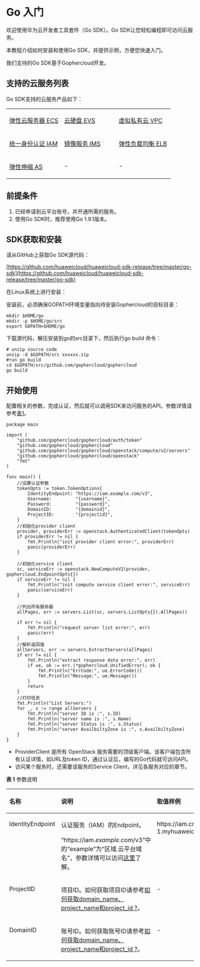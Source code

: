 # Go 入门<a name="ZH-CN_TOPIC_0089679424"></a>

欢迎使用华为云开发者工具套件（Go SDK）。Go SDK让您轻松编程即可访问云服务。

本教程介绍如何安装和使用Go SDK，并提供示例，方便您快速入门。

我们支持的Go SDK基于Gophercloud开发。

## 支持的云服务列表<a name="section17155134542410"></a>

Go SDK支持的云服务产品如下：

<a name="table1848320466268"></a>
<table><tbody><tr id="row048394632610"><td class="cellrowborder" valign="top" width="33.463346334633464%"><p id="p548314642615"><a name="p548314642615"></a><a name="p548314642615"></a><a href="ECS-Go-SDK用户指导.md">弹性云服务器 ECS</a></p>
</td>
<td class="cellrowborder" valign="top" width="33.2033203320332%"><p id="p15483746112620"><a name="p15483746112620"></a><a name="p15483746112620"></a><a href="EVS-Go-SDK用户指导.md">云硬盘 EVS</a></p>
</td>
<td class="cellrowborder" valign="top" width="33.33333333333333%"><p id="p690017363477"><a name="p690017363477"></a><a name="p690017363477"></a><a href="VPC-Go-SDK用户指导.md">虚拟私有云 VPC</a></p>
</td>
</tr>
<tr id="row848314616261"><td class="cellrowborder" valign="top" width="33.463346334633464%"><p id="p8483154672611"><a name="p8483154672611"></a><a name="p8483154672611"></a><a href="IAM-Go-SDK用户指导.md">统一身份认证 IAM</a></p>
</td>
<td class="cellrowborder" valign="top" width="33.2033203320332%"><p id="p7483546112619"><a name="p7483546112619"></a><a name="p7483546112619"></a><a href="IMS-Go-SDK用户指导.md">镜像服务 IMS</a></p>
</td>
<td class="cellrowborder" valign="top" width="33.33333333333333%"><p id="p348313467267"><a name="p348313467267"></a><a name="p348313467267"></a><a href="ELB-Go-SDK用户指导.md">弹性负载均衡 ELB</a></p>
</td>
</tr>
<tr id="row16354329192118"><td class="cellrowborder" valign="top" width="33.463346334633464%"><p id="p20356192920212"><a name="p20356192920212"></a><a name="p20356192920212"></a><a href="AS-Go-SDK用户指导.md">弹性伸缩 AS</a></p>
</td>
<td class="cellrowborder" valign="top" width="33.2033203320332%"><p id="p435619298215"><a name="p435619298215"></a><a name="p435619298215"></a>-</p>
</td>
<td class="cellrowborder" valign="top" width="33.33333333333333%"><p id="p835614291213"><a name="p835614291213"></a><a name="p835614291213"></a>-</p>
</td>
</tr>
</tbody>
</table>

## 前提条件<a name="section6648223"></a>

1.  已经申请到云平台账号，并开通所需的服务。
2.  使用Go SDK时，推荐使用Go 1.9.1版本。

## SDK获取和安装<a name="section55709224162346"></a>

请从GitHub上获取Go SDK源代码：

[https://github.com/huaweicloud/huaweicloud-sdk-release/tree/master/go-sdk](https://github.com/huaweicloud/huaweicloud-sdk-release/tree/master/go-sdk)

在Linux系统上进行安装：

安装前，必须确保GOPATH环境变量指向待安装Gophercloud的目标目录：

```
mkdir $HOME/go
mkdir -p $HOME/go/src
export GOPATH=$HOME/go
```

下载源代码，解压安装到go的src目录下，然后执行go build 命令：

```
# unzip source code
unzip -d $GOPATH/src xxxxxx.zip
#run go build 
cd $GOPATH/src/github.com/gophercloud/gophercloud
go build 
```

## 开始使用<a name="section173333918515"></a>

配置相关的参数，完成认证，然后就可以调用SDK来访问服务的API。参数详情请参考[表1](#table4561115173218)。

```
package main

import (
	"github.com/gophercloud/gophercloud/auth/token"
	"github.com/gophercloud/gophercloud"
	"github.com/gophercloud/gophercloud/openstack/compute/v2/servers"
	"github.com/gophercloud/gophercloud/openstack"
	"fmt"
)

func main() {
	//设置认证参数
	tokenOpts := token.TokenOptions{
		IdentityEndpoint: "https://iam.example.com/v3",
		Username:         "{username}",
		Password:         "{password}",
		DomainID:         "{domainid}",
		ProjectID:        "{projectid}",
	}
	//初始化provider client
	provider, providerErr := openstack.AuthenticatedClient(tokenOpts)
	if providerErr != nil {
		fmt.Println("init provider client error:", providerErr)
		panic(providerErr)
	}

	//初始化service client
	sc, serviceErr := openstack.NewComputeV2(provider, gophercloud.EndpointOpts{})
	if serviceErr != nil {
		fmt.Println("init compute service client error:", serviceErr)
		panic(serviceErr)
	}

	//列出所有服务器
	allPages, err := servers.List(sc, servers.ListOpts{}).AllPages()

	if err != nil {
		fmt.Println("request server list error:", err)
		panic(err)
	}
	//解析返回值
	allServers, err := servers.ExtractServers(allPages)
	if err != nil {
		fmt.Println("extract response data error:", err)
		if ue, ok := err.(*gophercloud.UnifiedError); ok {
			fmt.Println("ErrCode:", ue.ErrorCode())
			fmt.Println("Message:", ue.Message())
		}
		return
	}
	//打印信息
	fmt.Println("List Servers:")
	for _, s := range allServers {
		fmt.Println("server ID is :", s.ID)
		fmt.Println("server name is :", s.Name)
		fmt.Println("server Status is :", s.Status)
		fmt.Println("server AvailbiltyZone is :", s.AvailbiltyZone)
	}
}
```

-   ProviderClient 是所有 OpenStack 服务需要的顶级客户端。该客户端包含所有认证详情，如URL及token ID，通过认证后，编写的Go代码就可访问API。
-   访问某个服务时，还需要该服务的Service Client，详见各服务对应的章节。

**表 1**  参数说明

<a name="table4561115173218"></a>
<table><thead align="left"><tr id="row12561105113219"><th class="cellrowborder" valign="top" width="17.64176417641764%" id="mcps1.2.4.1.1"><p id="p195611252321"><a name="p195611252321"></a><a name="p195611252321"></a>名称</p>
</th>
<th class="cellrowborder" valign="top" width="37.643764376437645%" id="mcps1.2.4.1.2"><p id="p456145133212"><a name="p456145133212"></a><a name="p456145133212"></a>说明</p>
</th>
<th class="cellrowborder" valign="top" width="44.71447144714472%" id="mcps1.2.4.1.3"><p id="p175619553214"><a name="p175619553214"></a><a name="p175619553214"></a>取值样例</p>
</th>
</tr>
</thead>
<tbody><tr id="row175617593220"><td class="cellrowborder" valign="top" width="17.64176417641764%" headers="mcps1.2.4.1.1 "><p id="p155611355329"><a name="p155611355329"></a><a name="p155611355329"></a>IdentityEndpoint</p>
</td>
<td class="cellrowborder" valign="top" width="37.643764376437645%" headers="mcps1.2.4.1.2 "><p id="p082312211563"><a name="p082312211563"></a><a name="p082312211563"></a>认证服务（IAM）的Endpoint。</p>
<p id="zh-cn_topic_0121671869_li10140171754817p0"><a name="zh-cn_topic_0121671869_li10140171754817p0"></a><a name="zh-cn_topic_0121671869_li10140171754817p0"></a>“https://iam.<em id="i86181317204018"><a name="i86181317204018"></a><a name="i86181317204018"></a>example</em>.com/v3”中的“example”为“区域.云平台域名”，参数详情可以访问<a href="https://developer.huaweicloud.com/endpoint" target="_blank" rel="noopener noreferrer">这里</a>了解。</p>
</td>
<td class="cellrowborder" valign="top" width="44.71447144714472%" headers="mcps1.2.4.1.3 "><p id="p105621519321"><a name="p105621519321"></a><a name="p105621519321"></a>https://iam.cn-north-1.myhuaweicloud.com/v3</p>
</td>
</tr>
<tr id="row1656275163214"><td class="cellrowborder" valign="top" width="17.64176417641764%" headers="mcps1.2.4.1.1 "><p id="p993913484"><a name="p993913484"></a><a name="p993913484"></a>ProjectID</p>
</td>
<td class="cellrowborder" valign="top" width="37.643764376437645%" headers="mcps1.2.4.1.2 "><p id="p664771152820"><a name="p664771152820"></a><a name="p664771152820"></a>项目ID。如何获取项目ID请参考<a href="如何获取domain_name-project_name和project_id.md">如何获取domain_name、project_name和project_id ?</a>。</p>
</td>
<td class="cellrowborder" valign="top" width="44.71447144714472%" headers="mcps1.2.4.1.3 "><p id="p2056295203213"><a name="p2056295203213"></a><a name="p2056295203213"></a>-</p>
</td>
</tr>
<tr id="row856217512326"><td class="cellrowborder" valign="top" width="17.64176417641764%" headers="mcps1.2.4.1.1 "><p id="p656217518325"><a name="p656217518325"></a><a name="p656217518325"></a>DomainID</p>
</td>
<td class="cellrowborder" valign="top" width="37.643764376437645%" headers="mcps1.2.4.1.2 "><p id="p856285113212"><a name="p856285113212"></a><a name="p856285113212"></a>账号ID。如何获取账号ID请参考<a href="如何获取domain_name-project_name和project_id.md">如何获取domain_name、project_name和project_id ?</a>。</p>
</td>
<td class="cellrowborder" valign="top" width="44.71447144714472%" headers="mcps1.2.4.1.3 "><p id="p25628523215"><a name="p25628523215"></a><a name="p25628523215"></a>-</p>
</td>
</tr>
</tbody>
</table>

